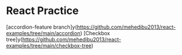 # React Practice

 [accordion-feature branch]y(https://github.com/mehedibu2013/react-examples/tree/main/accordion)
 [Checkbox tree]y(https://github.com/mehedibu2013/react-examples/tree/main/checkbox-tree)

